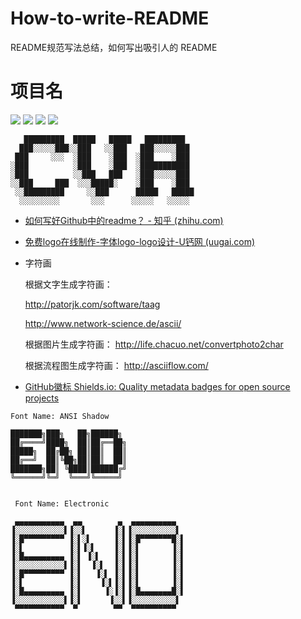 # How-to-write-README
 README规范写法总结，如何写出吸引人的 README

# 项目名
![](https://img.shields.io/badge/language-Java-yellow.svg)
![](https://img.shields.io/badge/category-compilerLearning-blue.svg)
[![](https://img.shields.io/badge/blog-@zimei-red.svg)](https://blog.csdn.net/m0_51242575?type=bbs)
![](http://progressed.io/bar/91?title=done)


```text
   █████████  █████   █████   █████████  
  ███░░░░░███░░███   ░░███   ███░░░░░███ 
 ███     ░░░  ░███    ░███  ░███    ░███ 
░███          ░███    ░███  ░███████████ 
░███          ░░███   ███   ░███░░░░░███ 
░░███     ███  ░░░█████░    ░███    ░███ 
 ░░█████████     ░░███      █████   █████
  ░░░░░░░░░       ░░░      ░░░░░   ░░░░░ 
```

- [如何写好Github中的readme？ - 知乎 (zhihu.com)](https://www.zhihu.com/question/29100816)

- [免费logo在线制作-字体logo-logo设计-U钙网 (uugai.com)](https://www.uugai.com/)

- 字符画

  根据文字生成字符画：
  
  http://patorjk.com/software/taag
  
  http://www.network-science.de/ascii/

  根据图片生成字符画：
  http://life.chacuo.net/convertphoto2char

  根据流程图生成字符画：
  http://asciiflow.com/
  
- [GitHub徽标 Shields.io: Quality metadata badges for open source projects](https://shields.io/)


```text
Font Name: ANSI Shadow

███████╗███╗   ██╗██████╗ 
██╔════╝████╗  ██║██╔══██╗
█████╗  ██╔██╗ ██║██║  ██║
██╔══╝  ██║╚██╗██║██║  ██║
███████╗██║ ╚████║██████╔╝
╚══════╝╚═╝  ╚═══╝╚═════╝ 
 
 
 Font Name: Electronic

 ▄▄▄▄▄▄▄▄▄▄▄  ▄▄        ▄  ▄▄▄▄▄▄▄▄▄▄  
▐░░░░░░░░░░░▌▐░░▌      ▐░▌▐░░░░░░░░░░▌ 
▐░█▀▀▀▀▀▀▀▀▀ ▐░▌░▌     ▐░▌▐░█▀▀▀▀▀▀▀█░▌
▐░▌          ▐░▌▐░▌    ▐░▌▐░▌       ▐░▌
▐░█▄▄▄▄▄▄▄▄▄ ▐░▌ ▐░▌   ▐░▌▐░▌       ▐░▌
▐░░░░░░░░░░░▌▐░▌  ▐░▌  ▐░▌▐░▌       ▐░▌
▐░█▀▀▀▀▀▀▀▀▀ ▐░▌   ▐░▌ ▐░▌▐░▌       ▐░▌
▐░▌          ▐░▌    ▐░▌▐░▌▐░▌       ▐░▌
▐░█▄▄▄▄▄▄▄▄▄ ▐░▌     ▐░▐░▌▐░█▄▄▄▄▄▄▄█░▌
▐░░░░░░░░░░░▌▐░▌      ▐░░▌▐░░░░░░░░░░▌ 
 ▀▀▀▀▀▀▀▀▀▀▀  ▀        ▀▀  ▀▀▀▀▀▀▀▀▀▀  
                                       

```
